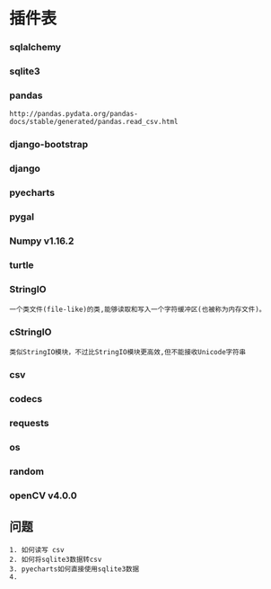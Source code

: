 # 插件表
### sqlalchemy 
### sqlite3  
### pandas 
	http://pandas.pydata.org/pandas-docs/stable/generated/pandas.read_csv.html
### django-bootstrap 
### django 
### pyecharts 
### pygal 
### Numpy v1.16.2
### turtle  
### StringIO
	一个类文件(file-like)的类,能够读取和写入一个字符缓冲区(也被称为内存文件)。
### cStringIO
	类似StringIO模块，不过比StringIO模块更高效,但不能接收Unicode字符串
### csv
### codecs
### requests
### os
### random
### openCV v4.0.0
### 
### 
### 
### 
### 
### 
### 
### 
### 
### 
### 
### 
### 
### 
### 
### 
### 
### 
### 
### 
### 
### 
### 
### 
### 
### 
### 
### 
### 
### 
### 
### 
## 问题
	1. 如何读写 csv
	2. 如何将sqlite3数据转csv
	3. pyecharts如何直接使用sqlite3数据
	4.